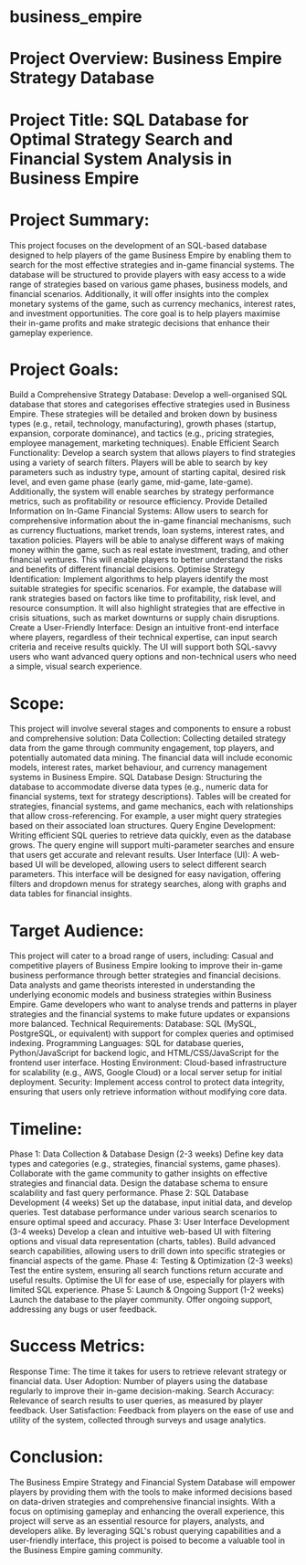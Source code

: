 # business_empire

# Project Overview: Business Empire Strategy Database
# Project Title: SQL Database for Optimal Strategy Search and Financial System Analysis in Business Empire
# Project Summary:
This project focuses on the development of an SQL-based database designed to help players of the game Business Empire by enabling them to search for the most effective strategies and in-game financial systems. The database will be structured to provide players with easy access to a wide range of strategies based on various game phases, business models, and financial scenarios. Additionally, it will offer insights into the complex monetary systems of the game, such as currency mechanics, interest rates, and investment opportunities.
The core goal is to help players maximise their in-game profits and make strategic decisions that enhance their gameplay experience.
# Project Goals:
Build a Comprehensive Strategy Database: Develop a well-organised SQL database that stores and categorises effective strategies used in Business Empire. These strategies will be detailed and broken down by business types (e.g., retail, technology, manufacturing), growth phases (startup, expansion, corporate dominance), and tactics (e.g., pricing strategies, employee management, marketing techniques).
Enable Efficient Search Functionality: Develop a search system that allows players to find strategies using a variety of search filters. Players will be able to search by key parameters such as industry type, amount of starting capital, desired risk level, and even game phase (early game, mid-game, late-game). Additionally, the system will enable searches by strategy performance metrics, such as profitability or resource efficiency.
Provide Detailed Information on In-Game Financial Systems:
Allow users to search for comprehensive information about the in-game financial mechanisms, such as currency fluctuations, market trends, loan systems, interest rates, and taxation policies. Players will be able to analyse different ways of making money within the game, such as real estate investment, trading, and other financial ventures. This will enable players to better understand the risks and benefits of different financial decisions.
Optimise Strategy Identification: Implement algorithms to help players identify the most suitable strategies for specific scenarios. For example, the database will rank strategies based on factors like time to profitability, risk level, and resource consumption. It will also highlight strategies that are effective in crisis situations, such as market downturns or supply chain disruptions.
Create a User-Friendly Interface: Design an intuitive front-end interface where players, regardless of their technical expertise, can input search criteria and receive results quickly. The UI will support both SQL-savvy users who want advanced query options and non-technical users who need a simple, visual search experience.
# Scope:
This project will involve several stages and components to ensure a robust and comprehensive solution:
Data Collection: Collecting detailed strategy data from the game through community engagement, top players, and potentially automated data mining. The financial data will include economic models, interest rates, market behaviour, and currency management systems in Business Empire.
SQL Database Design: Structuring the database to accommodate diverse data types (e.g., numeric data for financial systems, text for strategy descriptions). Tables will be created for strategies, financial systems, and game mechanics, each with relationships that allow cross-referencing. For example, a user might query strategies based on their associated loan structures.
Query Engine Development: Writing efficient SQL queries to retrieve data quickly, even as the database grows. The query engine will support multi-parameter searches and ensure that users get accurate and relevant results.
User Interface (UI): A web-based UI will be developed, allowing users to select different search parameters. This interface will be designed for easy navigation, offering filters and dropdown menus for strategy searches, along with graphs and data tables for financial insights.
# Target Audience:
This project will cater to a broad range of users, including:
Casual and competitive players of Business Empire looking to improve their in-game business performance through better strategies and financial decisions.
Data analysts and game theorists interested in understanding the underlying economic models and business strategies within Business Empire.
Game developers who want to analyse trends and patterns in player strategies and the financial systems to make future updates or expansions more balanced.
Technical Requirements:
Database: SQL (MySQL, PostgreSQL, or equivalent) with support for complex queries and optimised indexing.
Programming Languages: SQL for database queries, Python/JavaScript for backend logic, and HTML/CSS/JavaScript for the frontend user interface.
Hosting Environment: Cloud-based infrastructure for scalability (e.g., AWS, Google Cloud) or a local server setup for initial deployment.
Security: Implement access control to protect data integrity, ensuring that users only retrieve information without modifying core data.
# Timeline:
Phase 1: Data Collection & Database Design (2-3 weeks)
Define key data types and categories (e.g., strategies, financial systems, game phases).
Collaborate with the game community to gather insights on effective strategies and financial data.
Design the database schema to ensure scalability and fast query performance.
Phase 2: SQL Database Development (4 weeks)
Set up the database, input initial data, and develop queries.
Test database performance under various search scenarios to ensure optimal speed and accuracy.
Phase 3: User Interface Development (3-4 weeks)
Develop a clean and intuitive web-based UI with filtering options and visual data representation (charts, tables).
Build advanced search capabilities, allowing users to drill down into specific strategies or financial aspects of the game.
Phase 4: Testing & Optimization (2-3 weeks)
Test the entire system, ensuring all search functions return accurate and useful results.
Optimise the UI for ease of use, especially for players with limited SQL experience.
Phase 5: Launch & Ongoing Support (1-2 weeks)
Launch the database to the player community.
Offer ongoing support, addressing any bugs or user feedback.
# Success Metrics:
Response Time: The time it takes for users to retrieve relevant strategy or financial data.
User Adoption: Number of players using the database regularly to improve their in-game decision-making.
Search Accuracy: Relevance of search results to user queries, as measured by player feedback.
User Satisfaction: Feedback from players on the ease of use and utility of the system, collected through surveys and usage analytics.
# Conclusion:
The Business Empire Strategy and Financial System Database will empower players by providing them with the tools to make informed decisions based on data-driven strategies and comprehensive financial insights. With a focus on optimising gameplay and enhancing the overall experience, this project will serve as an essential resource for players, analysts, and developers alike. By leveraging SQL's robust querying capabilities and a user-friendly interface, this project is poised to become a valuable tool in the Business Empire gaming community.


